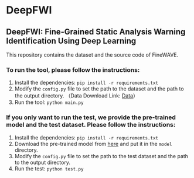 # DeepFWI
## DeepFWI: Fine-Grained Static Analysis Warning Identification Using Deep Learning

This repository contains the dataset and the source code of FineWAVE.

### To run the tool, please follow the instructions:
1. Install the dependencies: `pip install -r requirements.txt`
2. Modify the `config.py` file to set the path to the dataset and the path to the output directory.
 （Data Download Link: [Data](https://drive.google.com/file/d/1L0psp6kHxIBrRC4sCvsc_L5afIi0dGso/view?usp=sharing)）
3. Run the tool: `python main.py`

### If you only want to run the test, we provide the pre-trained model and the test dataset. Please follow the instructions:
1. Install the dependencies: `pip install -r requirements.txt`
2. Download the pre-trained model from [here](https://drive.google.com/file/d/1BezwMMt7JIzAghUg2oFU6VCK7P1ocXfx/view?usp=sharing) and put it in the `model` directory.
3. Modify the `config.py` file to set the path to the test dataset and the path to the output directory.
4. Run the test: `python test.py`


